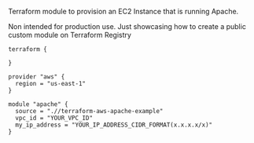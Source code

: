 Terraform module to provision an EC2 Instance that is running Apache.

Non intended for production use. Just showcasing how to create a public custom module on Terraform Registry


```hcl
terraform {
  
}

provider "aws" {
  region = "us-east-1"
}

module "apache" {
  source = ".//terraform-aws-apache-example"
  vpc_id = "YOUR_VPC_ID"
  my_ip_address = "YOUR_IP_ADDRESS_CIDR_FORMAT(x.x.x.x/x)"
}
```
